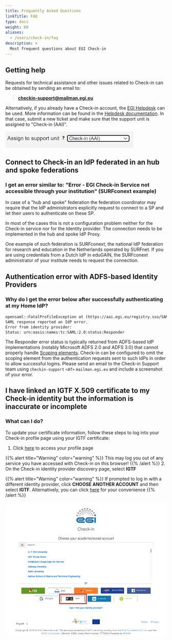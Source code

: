 ```yaml
---
title: Frequently Asked Questions
linkTitle: FAQ
type: docs
weight: 60
aliases:
  - /users/check-in/faq
description: >
  Most frequent questions about EGI Check-in
---
```


## Getting help

Requests for technical assistance and other issues related to Check-in can be
obtained by sending an email to:

> **checkin-support@mailman.egi.eu**

Alternatively, if you already have a Check-in account, the [EGI Helpdesk](https://ggus.eu/)
can be used. More information can be found in the
[Helpdesk documentation](https://docs.egi.eu/internal/helpdesk/user-guide/). In that case,
submit a new ticket and make sure that the support unit is assigned to "Check-in (AAI)".

![Check-in support unit in HelpDesk](./check-in-support-unit.png)

## Connect to Check-in an IdP federated in an hub and spoke federations

<!-- markdownlint-disable line-length -->

### I get an error similar to: "Error - EGI Check-in Service not accessible through your institution" (SURFconext example)

<!-- markdownlint-enable line-length -->

In case of a "hub and spoke" federation the federation coordinator may require
that the IdP administrators explicitly request to connect to a SP and let their
users to authenticate on these SP.

In most of the cases this is not a configuration problem neither for the
Check-in service nor for the Identity provider. The connection needs to be
implemented in the hub and spoke IdP Proxy.

One example of such federation is SURFconext, the national IdP federation for
research and education in the Netherlands operated by SURFnet. If you are using
credentials from a Dutch IdP in eduGAIN, the SURFconext administrator of your
institute needs to request the connection.

## Authentication error with ADFS-based Identity Providers

### Why do I get the error below after successfully authenticating at my Home IdP?

```plaintext
opensaml::FatalProfileException at (https://aai.egi.eu/registry.sso/SAML2/POST)
SAML response reported an IdP error.
Error from identity provider:
Status: urn:oasis:names:tc:SAML:2.0:status:Responder
```

The Responder error status is typically returned from ADFS-based IdP
implementations (notably Microsoft ADFS 2.0 and ADFS 3.0) that cannot properly
handle
[Scoping elements](https://docs.microsoft.com/en-za/azure/active-directory/develop/active-directory-single-sign-on-protocol-reference#scoping>).
Check-in can be configured to omit the scoping element from the authentication
requests sent to such IdPs in order to allow successful logins. Please send an
email to the Check-in Support team using `checkin-support` `<AT>`
`mailman.egi.eu` and include a screenshot of your error.

<!-- markdownlint-disable line-length -->

## I have linked an IGTF X.509 certificate to my Check-in identity but the information is inaccurate or incomplete

<!-- markdownlint-enable line-length -->

### What can I do?

To update your certificate information, follow these steps to log into your
Check-in profile page using your IGTF certificate:

1. Click
   [here](https://aai.egi.eu/proxy/saml2/idp/SingleLogoutService.php?ReturnTo=https%3A%2F%2Faai.egi.eu%2Fregistry%2Fauth%2Flogin)
   to access your profile page

{{% alert title="Warning" color="warning" %}} This may log you out of any
service you have accessed with Check-in on this browser! {{% /alert %}} 2. On
the Check-in identity provider discovery page, select **IGTF**

{{% alert title="Warning" color="warning" %}} If prompted to log in with a
different identity provider, click **CHOOSE ANOTHER ACCOUNT** and then select
**IGTF**. Alternatively, you can click
[here](https://aai.egi.eu/registry/auth/login?idphint=https%3A%2F%2Fedugain-proxy.igtf.net%2Fsimplesaml%2Fsaml2%2Fidp%2Fmetadata.php)
for your convenience {{% /alert %}}

![Check-in IdP discovery IGTF](./check-in-discovery-igft.png)
